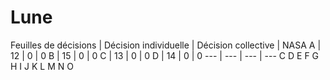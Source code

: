# Lune
Feuilles de décisions | Décision individuelle | Décision collective | NASA
A | 12 | 0 | 0
B | 15 | 0 | 0
C | 13 | 0 | 0
D | 14 | 0 | 0
--- | --- | --- | ---
C
D
E
F
G
H
I
J
K
L
M
N
O
